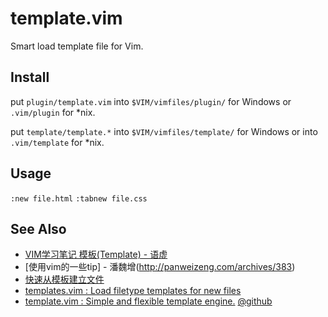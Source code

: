 
# template.vim

Smart load template file for Vim.

## Install
put `plugin/template.vim` into `$VIM/vimfiles/plugin/` for Windows or `.vim/plugin` for *nix.

put `template/template.*` into `$VIM/vimfiles/template/` for Windows or into `.vim/template` for *nix.

## Usage
`:new file.html`
`:tabnew file.css`

## See Also
* [VIM学习笔记 模板(Template) - 语虚](http://yyq123.blogspot.com/2010/08/vim-template.html)
* [使用vim的一些tip] - 潘魏增(http://panweizeng.com/archives/383)
* [快速从模板建立文件](http://www.gracecode.com/archives/2414/)
* [templates.vim : Load filetype templates for new files](http://www.vim.org/scripts/script.php?script_id=1172)
* [template.vim : Simple and flexible template engine.](http://www.vim.org/scripts/script.php?script_id=2834)
    [@github](http://github.com/thinca/vim-template)
